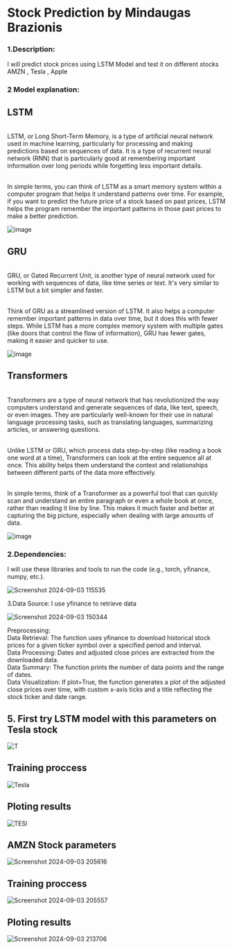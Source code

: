                                                               
# Stock Prediction by Mindaugas Brazionis


### 1.Description: 
I will predict stock prices using LSTM Model and test it on different stocks AMZN , Tesla , Apple


### 2 Model explanation:
 ## LSTM
<br>LSTM, or Long Short-Term Memory, is a type of artificial neural network used in machine learning, particularly for processing and making predictions based on sequences of data. It is a type of recurrent neural network (RNN) that is particularly good at remembering important information over long periods while forgetting less important details.

<br>In simple terms, you can think of LSTM as a smart memory system within a computer program that helps it understand patterns over time. For example, if you want to predict the future price of a stock based on past prices, LSTM helps the program remember the important patterns in those past prices to make a better prediction.


![image](https://github.com/user-attachments/assets/8e062f0a-a604-413b-90b6-e92819379f3e)


 ## GRU
<br>GRU, or Gated Recurrent Unit, is another type of neural network used for working with sequences of data, like time series or text. It's very similar to LSTM but a bit simpler and faster.

<br>Think of GRU as a streamlined version of LSTM. It also helps a computer remember important patterns in data over time, but it does this with fewer steps. While LSTM has a more complex memory system with multiple gates (like doors that control the flow of information), GRU has fewer gates, making it easier and quicker to use.


![image](https://github.com/user-attachments/assets/86d65e85-49be-4d22-8fbb-2851c9dff334)

## Transformers 


<br>Transformers are a type of neural network that has revolutionized the way computers understand and generate sequences of data, like text, speech, or even images. They are particularly well-known for their use in natural language processing tasks, such as translating languages, summarizing articles, or answering questions.

<br>Unlike LSTM or GRU, which process data step-by-step (like reading a book one word at a time), Transformers can look at the entire sequence all at once. This ability helps them understand the context and relationships between different parts of the data more effectively.

<br>In simple terms, think of a Transformer as a powerful tool that can quickly scan and understand an entire paragraph or even a whole book at once, rather than reading it line by line. This makes it much faster and better at capturing the big picture, especially when dealing with large amounts of data.


![image](https://github.com/user-attachments/assets/226b7b1e-0be9-4002-b8ff-3c8e8b5e91d2)



### 2.Dependencies: 
I will use these libraries and tools to run the code (e.g., torch, yfinance, numpy, etc.).


![Screenshot 2024-09-03 115535](https://github.com/user-attachments/assets/73238d24-f770-4c47-822c-891999fdfdd2)


3.Data Source: I use yfinance to retrieve data 

![Screenshot 2024-09-03 150344](https://github.com/user-attachments/assets/3066db2a-8380-4815-9720-89d703a60c57)




Preprocessing: 
<br>Data Retrieval: The function uses yfinance to download historical stock prices for a given ticker symbol over a specified period and interval.
<br>Data Processing: Dates and adjusted close prices are extracted from the downloaded data.
<br>Data Summary: The function prints the number of data points and the range of dates.
<br>Data Visualization: If plot=True, the function generates a plot of the adjusted close prices over time, with custom x-axis ticks and a title reflecting the stock ticker and date range.



## 5. First  try LSTM model with this parameters on Tesla stock 


![T](https://github.com/user-attachments/assets/cb831d7d-6b6c-45d6-ba81-425a0965cff4)


## Training proccess

![Tesla](https://github.com/user-attachments/assets/77974db9-bab5-4a11-b14a-31e3a3f09e2e)


## Ploting results 


![TESl](https://github.com/user-attachments/assets/1d65559b-9894-4a28-8541-3ac20949440e)




## AMZN Stock parameters
![Screenshot 2024-09-03 205616](https://github.com/user-attachments/assets/36c4dd59-4d74-4d47-b6e9-992db6380fae)

## Training proccess
![Screenshot 2024-09-03 205557](https://github.com/user-attachments/assets/4d06fd84-f6cf-4e21-8b49-98a5813f0c9f)

## Ploting results


![Screenshot 2024-09-03 213706](https://github.com/user-attachments/assets/d860e56b-5169-4290-87c4-a53a63140635)






